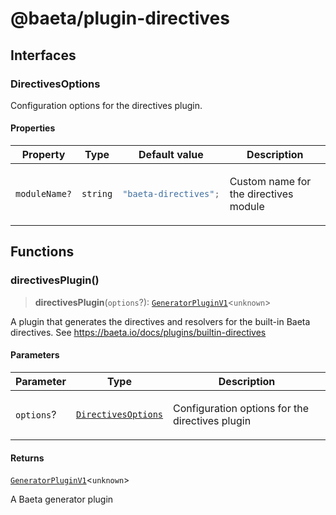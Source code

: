 # @baeta/plugin-directives

## Interfaces

### DirectivesOptions

Configuration options for the directives plugin.

#### Properties

<table>
<thead>
<tr>
<th>Property</th>
<th>Type</th>
<th>Default value</th>
<th>Description</th>
</tr>
</thead>
<tbody>
<tr>
<td>

`moduleName?`

</td>
<td>

`string`

</td>
<td>

```ts
"baeta-directives";
```

</td>
<td>

Custom name for the directives module

</td>
</tr>
</tbody>
</table>

## Functions

### directivesPlugin()

> **directivesPlugin**(`options`?): [`GeneratorPluginV1`](../generator/index.md#generatorpluginv1store)\<`unknown`\>

A plugin that generates the directives and resolvers for the built-in Baeta directives.
See https://baeta.io/docs/plugins/builtin-directives

#### Parameters

<table>
<thead>
<tr>
<th>Parameter</th>
<th>Type</th>
<th>Description</th>
</tr>
</thead>
<tbody>
<tr>
<td>

`options`?

</td>
<td>

[`DirectivesOptions`](index.md#directivesoptions)

</td>
<td>

Configuration options for the directives plugin

</td>
</tr>
</tbody>
</table>

#### Returns

[`GeneratorPluginV1`](../generator/index.md#generatorpluginv1store)\<`unknown`\>

A Baeta generator plugin
